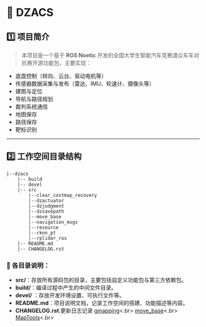# 🚀 DZACS

## 1️⃣ 项目简介
> 本项目是一个基于 **ROS Noetic** 开发的全国大学生智能汽车竞赛渡众车车对抗赛开源功能包，主要实现：

- 底盘控制（转向、云台、驱动电机等）
- 传感器数据采集与发布（雷达、IMU、轮速计、摄像头等）
- 建图与定位
- 导航与路径规划
- 裁判系统通信
- 地图保存
- 路径保存
- 靶标识别

---
## 2️⃣ 工作空间目录结构
```
|--dzacs
    |-- build
    |-- devel
    |-- src
        |--clear_costmap_recovery
        |--dzactuator
        |--dzjudgment
        |--dzsavepath
        |--move_base
        |--navigation_msgs
        |--resource
        |--rknn_pt
        |--rplidar_ros
    |-- README.md
    |-- CHANGELOG.rst
```
### 📌 各目录说明：
- **src/**：存放所有源码包的目录，主要包括自定义功能包与第三方依赖包。
- **build/**：编译过程中产生的中间文件目录。
- **devel/** ：存放开发环境设置、可执行文件等。
- **README.md**：项目说明文档，记录工作空间的搭建、功能描述等内容。
- **CHANGELOG.rst**:更新日志记录
[gmapping](https://wiki.ros.org/gmapping)<.br>
[move_base](https://wiki.ros.org/move_base)<.br>
[MapTools](https://github.com/6-robot/waterplus_map_tools)<.br>
